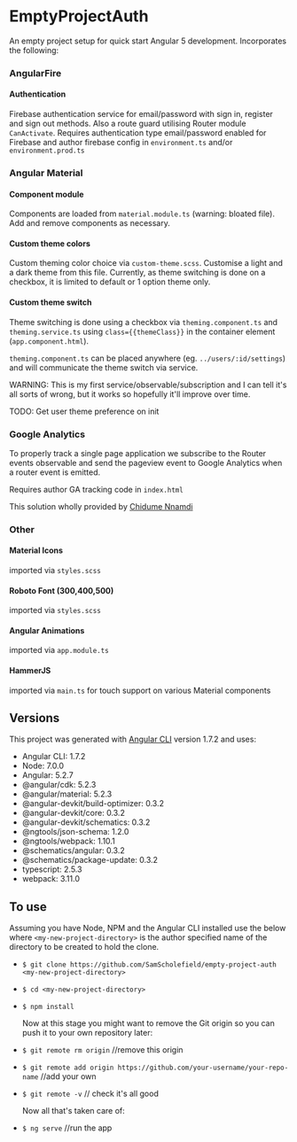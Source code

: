 # EmptyProjectAuth

An empty project setup for quick start Angular 5 development. Incorporates the following:

### AngularFire

#### Authentication

Firebase authentication service for email/password with sign in, register and sign out methods. Also a route guard utilising Router module `CanActivate`.
Requires authentication type email/password enabled for Firebase and author firebase config in `environment.ts` and/or `environment.prod.ts`

### Angular Material

#### Component module

Components are loaded from `material.module.ts` (warning: bloated file). Add and remove components as necessary.

#### Custom theme colors

Custom theming color choice via `custom-theme.scss`. Customise a light and a dark theme from this file. Currently, as theme switching is done on a checkbox, it is limited to default or 1 option theme only.

#### Custom theme switch

Theme switching is done using a checkbox via `theming.component.ts` and `theming.service.ts` using `class={{themeClass}}` in the container element (`app.component.html`).

`theming.component.ts` can be placed anywhere (eg. `../users/:id/settings`) and will communicate the theme switch via service.

WARNING: This is my first service/observable/subscription and I can tell it's all sorts of wrong, but it works so hopefully it'll improve over time.

TODO: Get user theme preference on init

### Google Analytics

To properly track a single page application we subscribe to the Router events observable and send the pageview event to Google Analytics when a router event is emitted.

Requires author GA tracking code in `index.html`

This solution wholly provided by [Chidume Nnamdi](https://codeburst.io/using-google-analytics-with-angular-25c93bffaa18)

### Other

#### Material Icons

imported via `styles.scss`

#### Roboto Font (300,400,500)

imported via `styles.scss`

#### Angular Animations

imported via `app.module.ts`

#### HammerJS

imported via `main.ts` for touch support on various Material components

## Versions

This project was generated with [Angular CLI](https://github.com/angular/angular-cli) version 1.7.2 and uses:

* Angular CLI: 1.7.2
* Node: 7.0.0
* Angular: 5.2.7
* @angular/cdk: 5.2.3
* @angular/material: 5.2.3
* @angular-devkit/build-optimizer: 0.3.2
* @angular-devkit/core: 0.3.2
* @angular-devkit/schematics: 0.3.2
* @ngtools/json-schema: 1.2.0
* @ngtools/webpack: 1.10.1
* @schematics/angular: 0.3.2
* @schematics/package-update: 0.3.2
* typescript: 2.5.3
* webpack: 3.11.0

## To use

Assuming you have Node, NPM and the Angular CLI installed use the below where `<my-new-project-directory>` is the author specified name of the directory to be created to hold the clone.

* `$ git clone https://github.com/SamScholefield/empty-project-auth <my-new-project-directory>`
* `$ cd <my-new-project-directory>`
* `$ npm install`

  Now at this stage you might want to remove the Git origin so you can push it to your own repository later:

* `$ git remote rm origin` //remove this origin
* `$ git remote add origin https://github.com/your-username/your-repo-name` //add your own
* `$ git remote -v` // check it's all good

  Now all that's taken care of:

* `$ ng serve` //run the app
